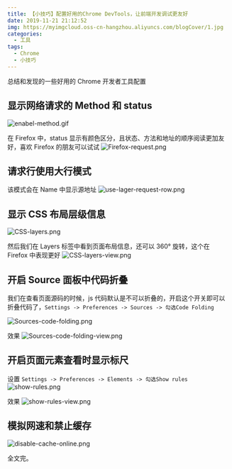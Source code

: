 ```yaml
---
title: 【小技巧】配置好用的Chrome DevTools，让前端开发调试更友好
date: 2019-11-21 21:12:52
img: https://myimgcloud.oss-cn-hangzhou.aliyuncs.com/blogCover/1.jpg
categories:
  - 工具
tags:
  - Chrome
  - 小技巧
---
```


总结和发现的一些好用的 Chrome 开发者工具配置

<!-- more -->

## 显示网络请求的 Method 和 status

![enabel-method.gif](https://i.loli.net/2019/11/23/lD5vhzJMktofwYd.gif)

在 Firefox 中，status 显示有颜色区分，且状态、方法和地址的顺序阅读更加友好，喜欢 Firefox 的朋友可以试试
![Firefox-request.png](https://i.loli.net/2019/11/23/1LFjqI5acrJDf6Q.png)

## 请求行使用大行模式

该模式会在 Name 中显示源地址
![use-lager-request-row.png](https://i.loli.net/2019/11/23/wlT6UJWRoFCDAYP.png)

## 显示 CSS 布局层级信息

![CSS-layers.png](https://i.loli.net/2019/11/23/Oe1Egtv6cBMXUQD.png)

然后我们在 Layers 标签中看到页面布局信息，还可以 360° 旋转，这个在 Firefox 中表现更好
![CSS-layers-view.png](https://i.loli.net/2019/11/23/DUlRXZsOn7LGeqr.png)

## 开启 Source 面板中代码折叠

我们在查看页面源码的时候，js 代码默认是不可以折叠的，开启这个开关即可以折叠代码了，`Settings -> Preferences -> Sources -> 勾选Code Folding`

![Sources-code-folding.png](https://i.loli.net/2019/11/23/xYvK6lmAwDq8Up1.png)

效果
![Sources-code-folding-view.png](https://i.loli.net/2019/11/23/d3va5q68ys7Do1L.png)

## 开启页面元素查看时显示标尺

设置 `Settings -> Preferences -> Elements -> 勾选Show rules`
![show-rules.png](https://i.loli.net/2019/11/23/9EsnVptaF1BGRYm.png)

效果
![show-rules-view.png](https://i.loli.net/2019/11/23/F7IQgfxKLwOJTCq.png)

## 模拟网速和禁止缓存

![disable-cache-online.png](https://i.loli.net/2019/11/23/ExQouRfMZTUSmPL.png)

全文完。
